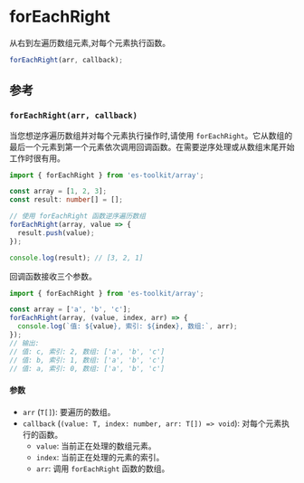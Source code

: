 # forEachRight

从右到左遍历数组元素,对每个元素执行函数。

```typescript
forEachRight(arr, callback);
```

## 参考

### `forEachRight(arr, callback)`

当您想逆序遍历数组并对每个元素执行操作时,请使用 `forEachRight`。它从数组的最后一个元素到第一个元素依次调用回调函数。在需要逆序处理或从数组末尾开始工作时很有用。

```typescript
import { forEachRight } from 'es-toolkit/array';

const array = [1, 2, 3];
const result: number[] = [];

// 使用 forEachRight 函数逆序遍历数组
forEachRight(array, value => {
  result.push(value);
});

console.log(result); // [3, 2, 1]
```

回调函数接收三个参数。

```typescript
import { forEachRight } from 'es-toolkit/array';

const array = ['a', 'b', 'c'];
forEachRight(array, (value, index, arr) => {
  console.log(`值: ${value}, 索引: ${index}, 数组:`, arr);
});
// 输出:
// 值: c, 索引: 2, 数组: ['a', 'b', 'c']
// 值: b, 索引: 1, 数组: ['a', 'b', 'c']
// 值: a, 索引: 0, 数组: ['a', 'b', 'c']
```

#### 参数

- `arr` (`T[]`): 要遍历的数组。
- `callback` (`(value: T, index: number, arr: T[]) => void`): 对每个元素执行的函数。
  - `value`: 当前正在处理的数组元素。
  - `index`: 当前正在处理的元素的索引。
  - `arr`: 调用 `forEachRight` 函数的数组。
